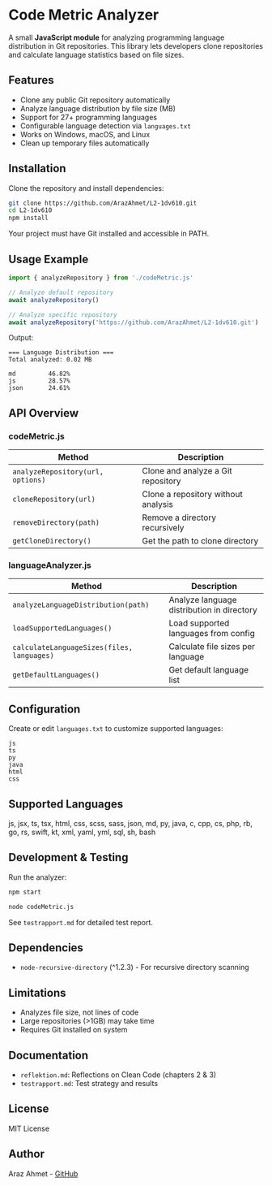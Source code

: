 # Code Metric Analyzer
A small **JavaScript module** for analyzing programming language distribution in Git repositories. This library lets developers clone 
repositories and calculate language statistics based on file sizes.

## Features
* Clone any public Git repository automatically
* Analyze language distribution by file size (MB)
* Support for 27+ programming languages
* Configurable language detection via `languages.txt`
* Works on Windows, macOS, and Linux
* Clean up temporary files automatically

## Installation
Clone the repository and install dependencies:

```bash
git clone https://github.com/ArazAhmet/L2-1dv610.git
cd L2-1dv610
npm install
```

Your project must have Git installed and accessible in PATH.

## Usage Example
```javascript
import { analyzeRepository } from './codeMetric.js'

// Analyze default repository
await analyzeRepository()

// Analyze specific repository
await analyzeRepository('https://github.com/ArazAhmet/L2-1dv610.git')
```

Output:

```
=== Language Distribution ===
Total analyzed: 0.02 MB

md         46.82%
js         28.57%
json       24.61%
```

## API Overview

### codeMetric.js
| Method | Description |
|--------|-------------|
| `analyzeRepository(url, options)` | Clone and analyze a Git repository |
| `cloneRepository(url)` | Clone a repository without analysis |
| `removeDirectory(path)` | Remove a directory recursively |
| `getCloneDirectory()` | Get the path to clone directory |

### languageAnalyzer.js
| Method | Description |
|--------|-------------|
| `analyzeLanguageDistribution(path)` | Analyze language distribution in directory |
| `loadSupportedLanguages()` | Load supported languages from config |
| `calculateLanguageSizes(files, languages)` | Calculate file sizes per language |
| `getDefaultLanguages()` | Get default language list |

## Configuration
Create or edit `languages.txt` to customize supported languages:
```text
js
ts
py
java
html
css
```

## Supported Languages
js, jsx, ts, tsx, html, css, scss, sass, json, md, py, java, c, cpp, cs, php, rb, go, rs, swift, kt, xml, yaml, yml, sql, sh, bash

## Development & Testing
Run the analyzer:

```bash
npm start

node codeMetric.js
```

See `testrapport.md` for detailed test report.

## Dependencies
* `node-recursive-directory` (^1.2.3) - For recursive directory scanning

## Limitations
* Analyzes file size, not lines of code
* Large repositories (>1GB) may take time
* Requires Git installed on system

## Documentation
* `reflektion.md`: Reflections on Clean Code (chapters 2 & 3)
* `testrapport.md`: Test strategy and results

## License
MIT License

## Author
Araz Ahmet - [GitHub](https://github.com/ArazAhmet)